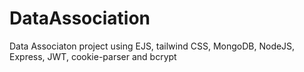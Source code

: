 # DataAssociation
Data  Associaton project using EJS, tailwind CSS, MongoDB, NodeJS, Express, JWT, cookie-parser and bcrypt
